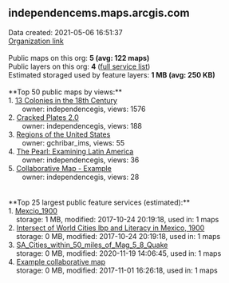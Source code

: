 <h2>independencems.maps.arcgis.com</h2> Data created: 2021-05-06 16:51:37 <br /><a target='new' href='https://independencems.maps.arcgis.com'>Organization link</a><br /><br />Public maps on this org: <b>5 (avg: 122 maps)</b><br />Public layers on this org: <b>4 </b>(<a target='new' href='https://services.arcgis.com/QLOKYNrCuzYTl5nP/ArcGIS/rest/services'>full service list</a>)<br />Estimated storaged used by feature layers: <b>1 MB (avg: 250 KB)</b><br /><br />**Top 50 public maps by views:**<br />  1. <a target='new' href='https://www.arcgis.com/home/item.html?id=58de997d6dcd4d7cb46d1fa598240d1e'>13 Colonies in the 18th Century</a> <br />  &nbsp;&nbsp;&nbsp;&nbsp; &nbsp;&nbsp;owner: independencegis, views: 1576<br />  2. <a target='new' href='https://www.arcgis.com/home/item.html?id=965994931d164d7c972f7ecb48a9f143'>Cracked Plates 2.0</a> <br />  &nbsp;&nbsp;&nbsp;&nbsp; &nbsp;&nbsp;owner: independencegis, views: 188<br />  3. <a target='new' href='https://www.arcgis.com/home/item.html?id=c4f1f14decf24602a116f433103ab58c'>Regions of the United States</a> <br />  &nbsp;&nbsp;&nbsp;&nbsp; &nbsp;&nbsp;owner: gchribar_ims, views: 55<br />  4. <a target='new' href='https://www.arcgis.com/home/item.html?id=4e0bfa41db71413abc8ddea649798b9b'>The Pearl:  Examining Latin America</a> <br />  &nbsp;&nbsp;&nbsp;&nbsp; &nbsp;&nbsp;owner: independencegis, views: 36<br />  5. <a target='new' href='https://www.arcgis.com/home/item.html?id=7799eb42d26d41d8af68140071f4a48d'>Collaborative Map - Example</a> <br />  &nbsp;&nbsp;&nbsp;&nbsp; &nbsp;&nbsp;owner: independencegis, views: 28<br /><br /><br />**Top 25 largest public feature services (estimated):**<br /> 1. <a target='new' href='https://www.arcgis.com/home/item.html?id=077cfef7fc6f4373b70a8ab51e909072'>Mexcio_1900</a><br /> &nbsp;&nbsp;&nbsp;&nbsp;storage: 1 MB, modified: 2017-10-24 20:19:18,  used in: 1 maps<br /> 2. <a target='new' href='https://www.arcgis.com/home/item.html?id=3d74b4e2fe354226bb50dcccc2bf5656'>Intersect of World Cities lbp and Literacy in Mexico, 1900</a><br /> &nbsp;&nbsp;&nbsp;&nbsp;storage: 0 MB, modified: 2017-10-24 20:19:18,  used in: 1 maps<br /> 3. <a target='new' href='https://www.arcgis.com/home/item.html?id=40e4964825b64236ac4779e336e9212e'>SA_Cities_within_50_miles_of_Mag_5_8_Quake</a><br /> &nbsp;&nbsp;&nbsp;&nbsp;storage: 0 MB, modified: 2020-11-19 14:06:45,  used in: 1 maps<br /> 4. <a target='new' href='https://www.arcgis.com/home/item.html?id=c1f5ea99896d4d339b6af08961f4ca89'>Example collaborative map</a><br /> &nbsp;&nbsp;&nbsp;&nbsp;storage: 0 MB, modified: 2017-11-01 16:26:18,  used in: 1 maps<br />